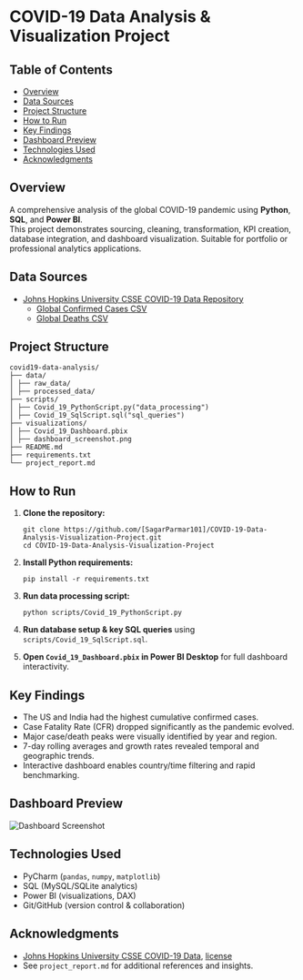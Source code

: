# COVID-19 Data Analysis & Visualization Project

## Table of Contents
- [Overview](#overview)
- [Data Sources](#data-sources)
- [Project Structure](#project-structure)
- [How to Run](#how-to-run)
- [Key Findings](#key-findings)
- [Dashboard Preview](#dashboard-preview)
- [Technologies Used](#technologies-used)
- [Acknowledgments](#acknowledgments)

## Overview
A comprehensive analysis of the global COVID-19 pandemic using **Python**, **SQL**, and **Power BI**.  
This project demonstrates sourcing, cleaning, transformation, KPI creation, database integration, and dashboard visualization. Suitable for portfolio or professional analytics applications.

## Data Sources
- [Johns Hopkins University CSSE COVID-19 Data Repository](https://github.com/CSSEGISandData/COVID-19)
  - [Global Confirmed Cases CSV](https://github.com/CSSEGISandData/COVID-19/tree/master/csse_covid_19_data/csse_covid_19_time_series)
  - [Global Deaths CSV](https://github.com/CSSEGISandData/COVID-19/tree/master/csse_covid_19_data/csse_covid_19_time_series)

## Project Structure
````
covid19-data-analysis/
├── data/
│ ├── raw_data/
│ ├── processed_data/
├── scripts/
│ ├── Covid_19_PythonScript.py("data_processing")
│ ├── Covid_19_SqlScript.sql("sql_queries")
├── visualizations/
│ ├── Covid_19_Dashboard.pbix
│ ├── dashboard_screenshot.png
├── README.md
├── requirements.txt
└── project_report.md
```````


## How to Run

1. **Clone the repository:**
    ```
    git clone https://github.com/[SagarParmar101]/COVID-19-Data-Analysis-Visualization-Project.git
    cd COVID-19-Data-Analysis-Visualization-Project
    ```

2. **Install Python requirements:**
    ```
    pip install -r requirements.txt
    ```
3. **Run data processing script:**
    ```
    python scripts/Covid_19_PythonScript.py
    ```
4. **Run database setup & key SQL queries** using `scripts/Covid_19_SqlScript.sql`.
5. **Open `Covid_19_Dashboard.pbix` in Power BI Desktop** for full dashboard interactivity.

## Key Findings

- The US and India had the highest cumulative confirmed cases.
- Case Fatality Rate (CFR) dropped significantly as the pandemic evolved.
- Major case/death peaks were visually identified by year and region.
- 7-day rolling averages and growth rates revealed temporal and geographic trends.
- Interactive dashboard enables country/time filtering and rapid benchmarking.

## Dashboard Preview

![Dashboard Screenshot](https://github.com/SagarParmar101/COVID-19-Data-Analysis-Visualization-Project/blob/13abbe340614bda62bc7c11d2fd2f5c9616447fe/Covid19_DashboardScreenshot.PNG)

## Technologies Used

- PyCharm (`pandas`, `numpy`, `matplotlib`)
- SQL (MySQL/SQLite analytics)
- Power BI (visualizations, DAX)
- Git/GitHub (version control & collaboration)

## Acknowledgments

- [Johns Hopkins University CSSE COVID-19 Data](https://github.com/CSSEGISandData/COVID-19), [license](https://github.com/CSSEGISandData/COVID-19/blob/master/LICENSE)
- See `project_report.md` for additional references and insights.

